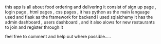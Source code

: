this app is all about food ordering and delivering 
it consist of sign up page , login page , html pages , css pages , 
it has python as the main language used and flask as the framework
for backend i used sqlalchemy 
it has the admin dashboard , users dashboard , and it also alows for new restaurants to join and register through it


feel free to comment and help out where possible.....
